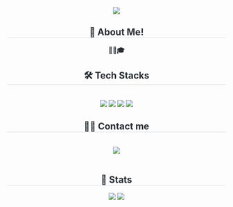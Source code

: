 <div align= "center">
    <img src="https://capsule-render.vercel.app/api?type=waving&color=94c8ff&height=180&text=Good%20to%20see%20you~&animation=fadeIn&fontColor=05158f&fontSize=50" />
    </div>
    <div align= "center"> 
    <h2 style="border-bottom: 1px solid #d8dee4; color: #282d33;"> 👀 About Me! </h2>  
    <div style="font-weight: 700; font-size: 15px; text-align: center; color: #282d33;"> 👋</li>📨</li>🎓 </div> 
    </div>
    <div align= "center">
    <h2 style="border-bottom: 1px solid #d8dee4; color: #282d33;"> 🛠️ Tech Stacks </h2> <br> 
    <div style="margin: 0 auto; text-align: center;" align= "center"> <img src="https://img.shields.io/badge/Git-F05032?style=for-the-badge&logo=Git&logoColor=white">
          <img src="https://img.shields.io/badge/C-A8B9CC?style=for-the-badge&logo=C&logoColor=white">
          <img src="https://img.shields.io/badge/Notion-000000?style=for-the-badge&logo=Notion&logoColor=white">
          <img src="https://img.shields.io/badge/Python-3776AB?style=for-the-badge&logo=Python&logoColor=white">
          </div>
    </div>
    <div align= "center">
    <h2 style="border-bottom: 1px solid #d8dee4; color: #282d33;"> 🧑‍💻 Contact me </h2> <br> 
    <div align= "center"> <a href=> <img src="https://img.shields.io/badge/Instagram-E4405F?style=for-the-badge&logo=Instagram&logoColor=white&link="> </a>
          </div>  <br> 
    <div align= "center">  </div> 
    </div>
    <div align= "center"> 
    <h2 style="border-bottom: 1px solid #d8dee4; color: #282d33;"> 🏅 Stats </h2> <div align= "center"> <img src="https://github-readme-stats.vercel.app/api?username=YunKyeong&bg_color=60,a275f5,bebdff&title_color=000000&text_color=000000"
         /> <img src="https://github-readme-stats.vercel.app/api/top-langs/?username=YunKyeong&layout=compact&bg_color=60,a275f5,bebdff&title_color=000000&text_color=000000"
           /> </div> 
    </div>
    
